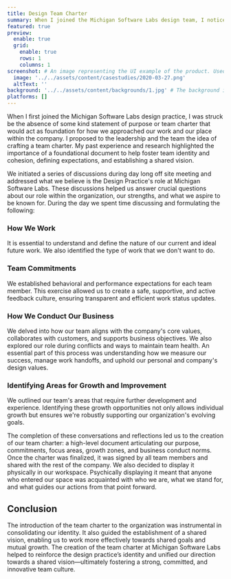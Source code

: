 ```yaml
---
title: Design Team Charter
summary: When I joined the Michigan Software Labs design team, I noticed the lack of a team charter. I proposed creating one to establish a foundation for our work and team identity. Through off-site discussions, we defined our role, strengths, and aspirations. We outlined how we work, set team commitments, aligned with company values, and identified growth areas. This resulted in a high-level team charter, signed by all members and displayed in our workspace. The charter consolidated our identity, fostered a shared vision, and strengthened our team culture.
featured: true
preview:
  enable: true
  grid:
    enable: true
    rows: 1
    columns: 1
screenshot: # An image representing the UI example of the product. Used in preview cards
  image: '../../assets/content/casestudies/2020-03-27.png'
  altText: ''
background: '../../assets/content/backgrounds/1.jpg' # The background image used for preview cards
platforms: []
---
```


When I first joined the Michigan Software Labs design practice, I was struck be the absence of some kind statement of purpose or team charter that would act as foundation for how we approached our work and our place within the company. I proposed to the leadership and the team the idea of crafting a team charter. My past experience and research highlighted the importance of a foundational document to help foster team identity and cohesion, defining expectations, and establishing a shared vision.

We initiated a series of discussions during day long off site meeting and addressed what we believe is the Design Practice's role at Michigan Software Labs. These discussions helped us answer crucial questions about our role within the organization, our strengths, and what we aspire to be known for. During the day we spent time discussing and formulating the following:

### How We Work

It is essential to understand and define the nature of our current and ideal future work. We also identified the type of work that we don't want to do.

### Team Commitments

We established behavioral and performance expectations for each team member. This exercise allowed us to create a safe, supportive, and active feedback culture, ensuring transparent and efficient work status updates.

### How We Conduct Our Business

We delved into how our team aligns with the company's core values, collaborates with customers, and supports business objectives. We also explored our role during conflicts and ways to maintain team health. An essential part of this process was understanding how we measure our success, manage work handoffs, and uphold our personal and company's design values.

### Identifying Areas for Growth and Improvement

We outlined our team's areas that require further development and experience. Identifying these growth opportunities not only allows individual growth but ensures we're robustly supporting our organization's evolving goals.

The completion of these conversations and reflections led us to the creation of our team charter: a high-level document articulating our purpose, commitments, focus areas, growth zones, and business conduct norms. Once the charter was finalized, it was signed by all team members and shared with the rest of the company. We also decided to display it physically in our workspace. Psychically displaying it meant that anyone who entered our space was acquainted with who we are, what we stand for, and what guides our actions from that point forward.

## Conclusion

The introduction of the team charter to the organization was instrumental in consolidating our identity. It also guided the establishment of a shared vision, enabling us to work more effectively towards shared goals and mutual growth. The creation of the team charter at Michigan Software Labs helped to reinforce the design practice’s identity and unified our direction towards a shared vision—ultimately fostering a strong, committed, and innovative team culture.
